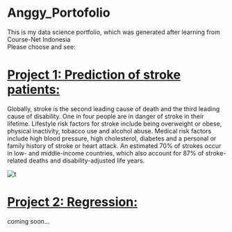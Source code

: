 # Anggy_Portofolio
<p>This is my data science portfolio, which was generated after learning from Course-Net Indonesia<br>
Please choose and see:</p>

# [Project 1: Prediction of stroke patients:](https://github.com/Anggytriputra/Anggy_Portofolio/tree/main/Project_1)
Globally, stroke is the second leading cause of death and the third leading cause of disability. One in four people are in danger of stroke in their lifetime. Lifestyle risk factors for stroke include being overweight or obese, physical inactivity, tobacco use and alcohol abuse. Medical risk factors include high blood pressure, high cholesterol, diabetes and a personal or family history of stroke or heart attack. An estimated 70% of strokes occur in low- and middle-income countries, which also account for 87% of stroke-related deaths and disability-adjusted life years.

![t](https://github.com/Anggytriputra/Anggy_Portofolio/blob/main/Project_1/images/male-medical-figure-with-front-brain-highlighted.jpg)

# [Project 2: Regression:](https://github.com/Anggytriputra/Anggy_Portofolio/tree/main/project_2)
coming soon...
